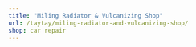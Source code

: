 ```yaml
---
title: "Miling Radiator & Vulcanizing Shop"
url: /taytay/miling-radiator-and-vulcanizing-shop/
shop: car repair
---
```

